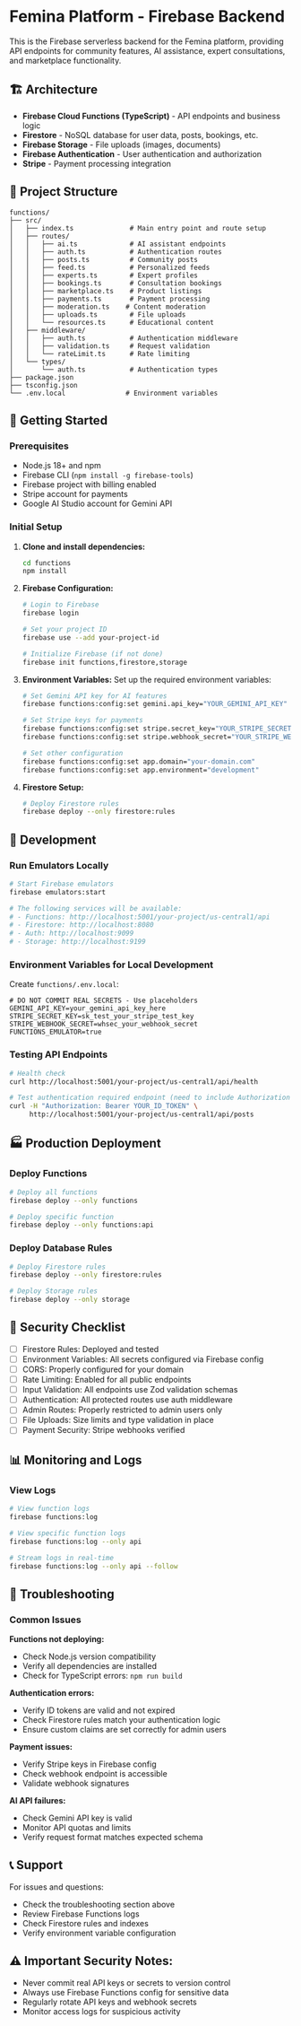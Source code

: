 # Femina Platform - Firebase Backend

This is the Firebase serverless backend for the Femina platform, providing API endpoints for community features, AI assistance, expert consultations, and marketplace functionality.

## 🏗️ Architecture
- **Firebase Cloud Functions (TypeScript)** - API endpoints and business logic
- **Firestore** - NoSQL database for user data, posts, bookings, etc.
- **Firebase Storage** - File uploads (images, documents)
- **Firebase Authentication** - User authentication and authorization
- **Stripe** - Payment processing integration

## 📁 Project Structure
```
functions/
├── src/
│   ├── index.ts              # Main entry point and route setup
│   ├── routes/
│   │   ├── ai.ts             # AI assistant endpoints
│   │   ├── auth.ts           # Authentication routes
│   │   ├── posts.ts          # Community posts
│   │   ├── feed.ts           # Personalized feeds
│   │   ├── experts.ts        # Expert profiles
│   │   ├── bookings.ts       # Consultation bookings
│   │   ├── marketplace.ts    # Product listings
│   │   ├── payments.ts       # Payment processing
│   │   ├── moderation.ts    # Content moderation
│   │   ├── uploads.ts        # File uploads
│   │   └── resources.ts      # Educational content
│   ├── middleware/
│   │   ├── auth.ts           # Authentication middleware
│   │   ├── validation.ts     # Request validation
│   │   └── rateLimit.ts      # Rate limiting
│   └── types/
│       └── auth.ts           # Authentication types
├── package.json
├── tsconfig.json
└── .env.local               # Environment variables
```

## 🚀 Getting Started

### Prerequisites
- Node.js 18+ and npm
- Firebase CLI (`npm install -g firebase-tools`)
- Firebase project with billing enabled
- Stripe account for payments
- Google AI Studio account for Gemini API

### Initial Setup

1. **Clone and install dependencies:**
   ```bash
   cd functions
   npm install
   ```

2. **Firebase Configuration:**
   ```bash
   # Login to Firebase
   firebase login
   
   # Set your project ID
   firebase use --add your-project-id
   
   # Initialize Firebase (if not done)
   firebase init functions,firestore,storage
   ```

3. **Environment Variables:** Set up the required environment variables:
   ```bash
   # Set Gemini API key for AI features
   firebase functions:config:set gemini.api_key="YOUR_GEMINI_API_KEY"
   
   # Set Stripe keys for payments
   firebase functions:config:set stripe.secret_key="YOUR_STRIPE_SECRET_KEY"
   firebase functions:config:set stripe.webhook_secret="YOUR_STRIPE_WEBHOOK_SECRET"
   
   # Set other configuration
   firebase functions:config:set app.domain="your-domain.com"
   firebase functions:config:set app.environment="development"
   ```

4. **Firestore Setup:**
   ```bash
   # Deploy Firestore rules
   firebase deploy --only firestore:rules
   ```

## 🧪 Development

### Run Emulators Locally
```bash
# Start Firebase emulators
firebase emulators:start

# The following services will be available:
# - Functions: http://localhost:5001/your-project/us-central1/api
# - Firestore: http://localhost:8080
# - Auth: http://localhost:9099
# - Storage: http://localhost:9199
```

### Environment Variables for Local Development
Create `functions/.env.local`:
```env
# DO NOT COMMIT REAL SECRETS - Use placeholders
GEMINI_API_KEY=your_gemini_api_key_here
STRIPE_SECRET_KEY=sk_test_your_stripe_test_key
STRIPE_WEBHOOK_SECRET=whsec_your_webhook_secret
FUNCTIONS_EMULATOR=true
```

### Testing API Endpoints
```bash
# Health check
curl http://localhost:5001/your-project/us-central1/api/health

# Test authentication required endpoint (need to include Authorization header)
curl -H "Authorization: Bearer YOUR_ID_TOKEN" \
     http://localhost:5001/your-project/us-central1/api/posts
```

## 🏭 Production Deployment

### Deploy Functions
```bash
# Deploy all functions
firebase deploy --only functions

# Deploy specific function
firebase deploy --only functions:api
```

### Deploy Database Rules
```bash
# Deploy Firestore rules
firebase deploy --only firestore:rules

# Deploy Storage rules  
firebase deploy --only storage
```

## 🔐 Security Checklist
- [ ] Firestore Rules: Deployed and tested
- [ ] Environment Variables: All secrets configured via Firebase config
- [ ] CORS: Properly configured for your domain
- [ ] Rate Limiting: Enabled for all public endpoints
- [ ] Input Validation: All endpoints use Zod validation schemas
- [ ] Authentication: All protected routes use auth middleware
- [ ] Admin Routes: Properly restricted to admin users only
- [ ] File Uploads: Size limits and type validation in place
- [ ] Payment Security: Stripe webhooks verified

## 📊 Monitoring and Logs

### View Logs
```bash
# View function logs
firebase functions:log

# View specific function logs
firebase functions:log --only api

# Stream logs in real-time
firebase functions:log --only api --follow
```

## 🐛 Troubleshooting

### Common Issues

**Functions not deploying:**
- Check Node.js version compatibility
- Verify all dependencies are installed
- Check for TypeScript errors: `npm run build`

**Authentication errors:**
- Verify ID tokens are valid and not expired
- Check Firestore rules match your authentication logic
- Ensure custom claims are set correctly for admin users

**Payment issues:**
- Verify Stripe keys in Firebase config
- Check webhook endpoint is accessible
- Validate webhook signatures

**AI API failures:**
- Check Gemini API key is valid
- Monitor API quotas and limits
- Verify request format matches expected schema

## 📞 Support

For issues and questions:
- Check the troubleshooting section above
- Review Firebase Functions logs
- Check Firestore rules and indexes
- Verify environment variable configuration

## ⚠️ Important Security Notes:
- Never commit real API keys or secrets to version control
- Always use Firebase Functions config for sensitive data
- Regularly rotate API keys and webhook secrets
- Monitor access logs for suspicious activity
